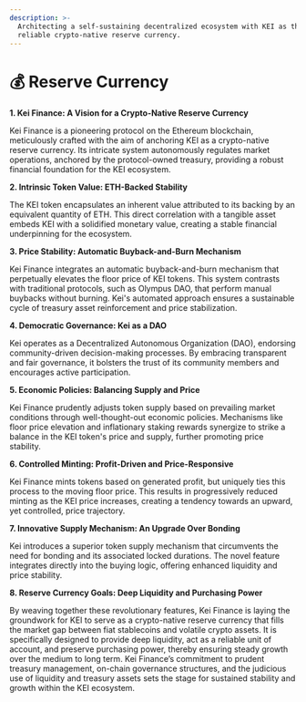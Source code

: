 ```yaml
---
description: >-
  Architecting a self-sustaining decentralized ecosystem with KEI as the
  reliable crypto-native reserve currency.
---
```


# 💰 Reserve Currency

**1. Kei Finance: A Vision for a Crypto-Native Reserve Currency**

Kei Finance is a pioneering protocol on the Ethereum blockchain, meticulously crafted with the aim of anchoring KEI as a crypto-native reserve currency. Its intricate system autonomously regulates market operations, anchored by the protocol-owned treasury, providing a robust financial foundation for the KEI ecosystem.

**2. Intrinsic Token Value: ETH-Backed Stability**

The KEI token encapsulates an inherent value attributed to its backing by an equivalent quantity of ETH. This direct correlation with a tangible asset embeds KEI with a solidified monetary value, creating a stable financial underpinning for the ecosystem.

**3. Price Stability: Automatic Buyback-and-Burn Mechanism**

Kei Finance integrates an automatic buyback-and-burn mechanism that perpetually elevates the floor price of KEI tokens. This system contrasts with traditional protocols, such as Olympus DAO, that perform manual buybacks without burning. Kei's automated approach ensures a sustainable cycle of treasury asset reinforcement and price stabilization.

**4. Democratic Governance: Kei as a DAO**

Kei operates as a Decentralized Autonomous Organization (DAO), endorsing community-driven decision-making processes. By embracing transparent and fair governance, it bolsters the trust of its community members and encourages active participation.

**5. Economic Policies: Balancing Supply and Price**

Kei Finance prudently adjusts token supply based on prevailing market conditions through well-thought-out economic policies. Mechanisms like floor price elevation and inflationary staking rewards synergize to strike a balance in the KEI token's price and supply, further promoting price stability.

**6. Controlled Minting: Profit-Driven and Price-Responsive**

Kei Finance mints tokens based on generated profit, but uniquely ties this process to the moving floor price. This results in progressively reduced minting as the KEI price increases, creating a tendency towards an upward, yet controlled, price trajectory.

**7. Innovative Supply Mechanism: An Upgrade Over Bonding**

Kei introduces a superior token supply mechanism that circumvents the need for bonding and its associated locked durations. The novel feature integrates directly into the buying logic, offering enhanced liquidity and price stability.

**8. Reserve Currency Goals: Deep Liquidity and Purchasing Power**

By weaving together these revolutionary features, Kei Finance is laying the groundwork for KEI to serve as a crypto-native reserve currency that fills the market gap between fiat stablecoins and volatile crypto assets. It is specifically designed to provide deep liquidity, act as a reliable unit of account, and preserve purchasing power, thereby ensuring steady growth over the medium to long term. Kei Finance’s commitment to prudent treasury management, on-chain governance structures, and the judicious use of liquidity and treasury assets sets the stage for sustained stability and growth within the KEI ecosystem.
